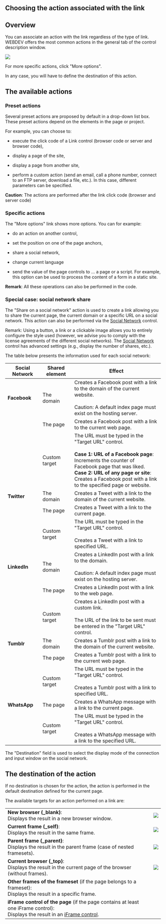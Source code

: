 
## Choosing the action associated with the link
			



<a name="NOTE1"></a>
<a name="NOTE1_1"></a>


## Overview
<a name="overview_ELTTEXTE000164"></a>
You can associate an action with the link regardless of the type of link. WEBDEV offers the most common actions in the general tab of the control description window.

![](https://doc.pcsoft.fr/en-US/images/image.awp?langid=3&name=Btn_Action.gif)


For more specific actions, click "More options".

In any case, you will have to define the destination of this action.

<a name="NOTE2"></a>
<a name="NOTE2_1"></a>


## The available actions
<a name="the_available_actions_ELTTEXTE000188"></a>


### Preset actions
<a name="preset_actions_ELTPARAGRAPHE000024"></a>

Several preset actions are proposed by default in a drop-down list box. These preset actions depend on the elements in the page or project.

For example, you can choose to:

- execute the click code of a Link control (browser code or server and browser code),

- display a page of the site,

- display a page from another site, 

- perform a custom action (send an email, call a phone number, connect to an FTP server, download a file, etc.). In this case, different parameters can be specified. 




**Caution**: The actions are performed after the link click code (browser and server code)
<a name="NOTE2_2"></a>


### Specific actions
<a name="specific_actions_ELTPARAGRAPHE000040"></a>

The "More options" link shows more options. You can for example:

- do an action on another control, 

- set the position on one of the page anchors, 

- share a social network,

- change current language

- send the value of the page controls to ... a page or a script. For example, this option can be used to process the content of a form in a static site.




**Remark**: All these operations can also be performed in the code.
<a name="NOTE2_3"></a>


### Special case: social network share
<a name="special_case_social_network_share_ELTPARAGRAPHE000057"></a>

The "Share on a social network" action is used to create a link allowing you to share the current page, the current domain or a specific URL on a social network. This action can also be performed via the [Social Network](../WDChamp/1000028001.md) control. 

Remark: Using a button, a link or a clickable image allows you to entirely configure the style used (however, we advise you to comply with the license agreements of the different social networks). The [Social Network](../WDChamp/1000028001.md) control has advanced settings (e.g., display the number of shares, etc.). 

The table below presents the information used for each social network: 

| Social Network | Shared element | Effect |
| --- | --- | --- |
| **Facebook** | The domain | Creates a Facebook post with a link to the domain of the current website.<br><br>Caution: A default index page must exist on the hosting server. |
|   | The page | Creates a Facebook post with a link to the current web page. |
|   | Custom target | The URL must be typed in the "Target URL" control.<br><br>**Case 1: URL of a Facebook page**: <br>Increments the counter of Facebook page that was liked.<br>**Case 2: URL of any page or site**: <br>Creates a Facebook post with a link to the specified page or website. |
| **Twitter** | The domain | Creates a Tweet with a link to the domain of the current website. |
|   | The page | Creates a Tweet with a link to the current page. |
|   | Custom target | The URL must be typed in the "Target URL" control.<br><br>Creates a Tweet with a link to specified URL. |
| **LinkedIn** | The domain | Creates a LinkedIn post with a link to the domain.<br><br>Caution: A default index page must exist on the hosting server. |
|   | The page | Creates a LinkedIn post with a link to the web page. |
|   | Custom target | Creates a LinkedIn post with a custom link.<br><br>The URL of the link to be sent must be entered in the "Target URL" control. |
| **Tumblr** | The domain | Creates a Tumblr post with a link to the domain of the current website. |
|   | The page | Creates a Tumblr post with a link to the current web page. |
|   | Custom target | The URL must be typed in the "Target URL" control.<br><br>Creates a Tumblr post with a link to specified URL. |
| **WhatsApp** | The page | Creates a WhatsApp message with a link to the current page. |
|   | Custom target | The URL must be typed in the "Target URL" control.<br><br>Creates a WhatsApp message with a link to the specified URL. |


The "Destination" field is used to select the display mode of the connection and input window on the social network.





<a name="NOTE3"></a>
<a name="NOTE3_1"></a>


## The destination of the action
<a name="the_destination_the_action_ELTTEXTE000323"></a>
If no destination is chosen for the action, the action is performed in the default destination defined for the current page.

The available targets for an action performed on a link are:


|   |   |
| --- | --- |
| **New browser (_blank)**:<br>Displays the result in a new browser window. | ![](https://doc.pcsoft.fr/en-US/images/image.awp?langid=3&name=Dest_nouveau.gif)<br> |
| **Current frame (_self)**:<br>Displays the result in the same frame. | ![](https://doc.pcsoft.fr/en-US/images/image.awp?langid=3&name=Dest_FrameEnCours.gif)<br> |
| **Parent frame (_parent)**:<br>Displays the result in the parent frame (case of nested framesets). | ![](https://doc.pcsoft.fr/en-US/images/image.awp?langid=3&name=Dest_FrameParent.gif)<br> |
| **Current browser (_top)**:<br>Displays the result in the current page of the browser (without frames). | ![](https://doc.pcsoft.fr/en-US/images/image.awp?langid=3&name=Dest_NavEnCours.gif)<br> |
| **Other frames of the frameset** (if the page belongs to a frameset):<br>Displays the result in a specific frame. |   |
| **iFrame control of the page** (if the page contains at least one iFrame control):<br>Displays the result in an [iFrame control](../WDChamp/1013270.md). |   |




